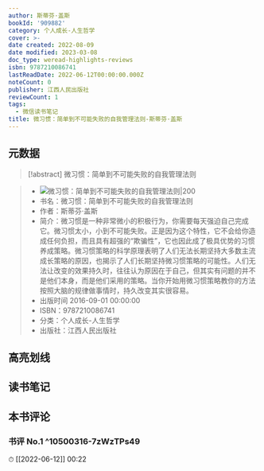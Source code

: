 ```yaml
---
author: 斯蒂芬·盖斯
bookId: '909882'
category: 个人成长-人生哲学
cover: >-
date created: 2022-08-09
date modified: 2023-03-08
doc_type: weread-highlights-reviews
isbn: 9787210086741
lastReadDate: 2022-06-12T00:00:00.000Z
noteCount: 0
publisher: 江西人民出版社
reviewCount: 1
tags:
  - 微信读书笔记
title: 微习惯：简单到不可能失败的自我管理法则-斯蒂芬·盖斯
---
```


## 元数据

>[!abstract] 微习惯：简单到不可能失败的自我管理法则

> - ![微习惯：简单到不可能失败的自我管理法则|200](https://wfqqreader-1252317822.image.myqcloud.com/cover/882/909882/t7_909882.jpg)
> - 书名：微习惯：简单到不可能失败的自我管理法则
> - 作者：斯蒂芬·盖斯
> - 简介：微习惯是一种非常微小的积极行为，你需要每天强迫自己完成它。微习惯太小，小到不可能失败。正是因为这个特性，它不会给你造成任何负担，而且具有超强的“欺骗性”，它也因此成了极具优势的习惯养成策略。微习惯策略的科学原理表明了人们无法长期坚持大多数主流成长策略的原因，也揭示了人们长期坚持微习惯策略的可能性。人们无法让改变的效果持久时，往往认为原因在于自己，但其实有问题的并不是他们本身，而是他们采用的策略。当你开始用微习惯策略教你的方法按照大脑的规律做事情时，持久改变其实很容易。
> - 出版时间 2016-09-01 00:00:00
> - ISBN：9787210086741
> - 分类：个人成长-人生哲学
> - 出版社：江西人民出版社

## 高亮划线

## 读书笔记

## 本书评论

### 书评 No.1 ^10500316-7zWzTPs49

⏱ [[2022-06-12]] 00:22
